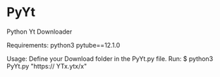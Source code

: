 # PyYt
Python Yt Downloader

Requirements:
python3
pytube==12.1.0

Usage:
Define your Download folder in the PyYt.py file.
Run:
$ python3 PyYt.py "https:// YTx.ytx/x"
